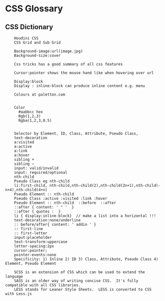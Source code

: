 # CSS Glossary

## CSS Dictionary
    
    	Houdini CSS
    	CSS Grid and Sub Grid
    
    	Background-image:url(image.jpg)
    	Background-size:cover
    
    	Css tricks has a good summary of all css features 
    
    	Cursor:pointer shows the mouse hand like when hovering over url 
    
    	Display:block
    	Display : inline-block can produce inline content e.g. menu
    
    	Colours at paletton.com
    
    
    	Color 
    	  #aabbcc hex
    	  Rgb(1,2,3)
    	  Rgba(1,2,3,0.5)
    
    
    	Selector by Element, ID, Class, Attribute, Pseudo Class, 
    	text-decoration
    	a:visited
    	a:active
    	a:link
    	a:hover
    	sibling +
    	sibling ~
    	input: valid/invalid
    	input: required/optional
    	nth-child
    	Pseudo Class eg nth-child
    	li:first-child, nth-child,nth-child(2),nth-child(2n+1),nth-child(-n+4),nth-child(4+n)
    	Pseudo Element :: nth-child
    	Pseudo Class :active :visited :link :hover
    	Pseudo Element :: nth-child  ::before  ::after  
    	::after { content: ' " '  }
    	::after { quotes :  } 
    	li { display:inline-block}  // make a list into a horizontal !!!
    	text-decoration:none/underline
    	:: before/after{ content: ' addin ' }
    	:: first-line 
    	:: first-letter
    	input:placeholder
    	text-transform:uppercase
    	letter-spacing:2px
    	cursor:pointer;
    	pointer-events:none
    	Specificity: 1) Inline 2) ID 3) Class, Attribute, Pseudo Class 4) Element, Pseudo Element
    
    	SCSS is an extension of CSS which can be used to extend the language
    	SASS is an older way of writing concise CSS.  It's fully compatible with all CSS libraries.
    	LESS stands for Leaner Style Sheets.  LESS is converted to CSS with Less.js